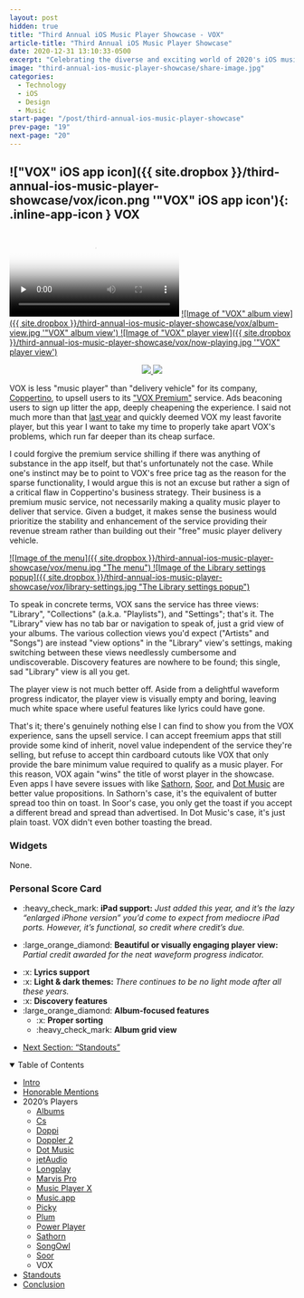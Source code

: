 ```yaml
---
layout: post
hidden: true
title: "Third Annual iOS Music Player Showcase - VOX"
article-title: "Third Annual iOS Music Player Showcase"
date: 2020-12-31 13:10:33-0500
excerpt: "Celebrating the diverse and exciting world of 2020's iOS music players."
image: "third-annual-ios-music-player-showcase/share-image.jpg"
categories:
  - Technology
  - iOS
  - Design
  - Music
start-page: "/post/third-annual-ios-music-player-showcase"
prev-page: "19"
next-page: "20"
---
```


## !["VOX" iOS app icon]({{ site.dropbox }}/third-annual-ios-music-player-showcase/vox/icon.png '"VOX" iOS app icon'){: .inline-app-icon } VOX

<div class="edge-to-edge large three-images ios-screenshot">
<video controls preload="none" poster="{{ site.dropbox }}/third-annual-ios-music-player-showcase/vox/usage-poster.jpg" alt="Video demonstrating 'VOX' usage" title="Demonstrating 'VOX' usage">
    <source src="{{ site.dropbox }}/third-annual-ios-music-player-showcase/vox/usage.mp4" type="video/mp4">
    <source src="{{ site.dropbox }}/third-annual-ios-music-player-showcase/vox/usage.webm" type="video/webm">
    <source src="{{ site.dropbox }}/third-annual-ios-music-player-showcase/vox/usage.ogv" type="video/ogg">
    [HTML5 video tag not supported by your browser]
</video>
<a markdown="1" href="{{ site.dropbox }}/third-annual-ios-music-player-showcase/vox/album-view.jpg">
![Image of "VOX" album view]({{ site.dropbox }}/third-annual-ios-music-player-showcase/vox/album-view.jpg '"VOX" album view')
</a>
<a markdown="1" href="{{ site.dropbox }}/third-annual-ios-music-player-showcase/vox/now-playing.jpg">
![Image of "VOX" player view]({{ site.dropbox }}/third-annual-ios-music-player-showcase/vox/now-playing.jpg '"VOX" player view')
</a>
</div>

<figure style="text-align:center" class="inline app-download">
<a href="https://apps.apple.com/us/app/vox-mp3-flac-music-player/id916215494">
<img class="show-when-light" src="{{ site.dropbox }}/third-annual-ios-music-player-showcase/light-download-on-the-app-store.svg" />
<img class="show-when-dark" src="{{ site.dropbox }}/third-annual-ios-music-player-showcase/dark-download-on-the-app-store.svg" />
</a>
</figure>

VOX is less "music player" than "delivery vehicle" for its company, [Coppertino](https://vox.rocks/coppertino-team), to upsell users to its ["VOX Premium"](https://vox.rocks/vox-player-premium) service. Ads beaconing users to sign up litter the app, deeply cheapening the experience. I said not much more than that [last year](https://barrowclift.me/post/second-annual-ios-music-player-competition#--vox) and quickly deemed VOX my least favorite player, but this year I want to take my time to properly take apart VOX's problems, which run far deeper than its cheap surface.

I could forgive the premium service shilling if there was anything of substance in the app itself, but that's unfortunately not the case. While one's instinct may be to point to VOX's free price tag as the reason for the sparse functionality, I would argue this is not an excuse but rather a sign of a critical flaw in Coppertino's business strategy. Their business is a premium music service, not necessarily making a quality music player to deliver that service. Given a budget, it makes sense the business would prioritize the stability and enhancement of the service providing their revenue stream rather than building out their "free" music player delivery vehicle.

<div class="two-images ios-screenshot">
<a markdown="1" href="{{ site.dropbox }}/third-annual-ios-music-player-showcase/vox/menu.jpg">
![Image of the menu]({{ site.dropbox }}/third-annual-ios-music-player-showcase/vox/menu.jpg "The menu")
</a>
<a markdown="1" href="{{ site.dropbox }}/third-annual-ios-music-player-showcase/vox/library-settings.jpg">
![Image of the Library settings popup]({{ site.dropbox }}/third-annual-ios-music-player-showcase/vox/library-settings.jpg "The Library settings popup")
</a>
</div>

To speak in concrete terms, VOX sans the service has three views: "Library", "Collections" (a.k.a. "Playlists"), and "Settings"; that's it. The "Library" view has no tab bar or navigation to speak of, just a grid view of your albums. The various collection views you'd expect ("Artists" and "Songs") are instead "view options" in the "Library" view's settings, making switching between these views needlessly cumbersome and undiscoverable. Discovery features are nowhere to be found; this single, sad "Library" view is all you get.

The player view is not much better off. Aside from a delightful waveform progress indicator, the player view is visually empty and boring, leaving much white space where useful features like lyrics could have gone.

That's it; there's genuinely nothing else I can find to show you from the VOX experience, sans the upsell service. I can accept freemium apps that still provide some kind of inherit, novel value independent of the service they're selling, but refuse to accept thin cardboard cutouts like VOX that only provide the bare minimum value required to qualify as a music player. For this reason, VOX again "wins" the title of worst player in the showcase. Even apps I have severe issues with like [Sathorn], [Soor], and [Dot Music] are better value propositions. In Sathorn's case, it's the equivalent of butter spread too thin on toast. In Soor's case, you only get the toast if you accept a different bread and spread than advertised. In Dot Music's case, it's just plain toast. VOX didn't even bother toasting the bread.

### Widgets

None.

### Personal Score Card

<div class="admonition aside">
<ul class="bare-list emoji-list">
<li><span class="bullet">:heavy_check_mark:</span> <strong>iPad support:</strong> <em>Just added this year, and it’s the lazy “enlarged iPhone version” you’d come to expect from mediocre iPad ports. However, it’s functional, so credit where credit’s due.</em></li>
</ul>

<ul class="bare-list emoji-list">
<li><span class="bullet">:large_orange_diamond:</span> <strong>Beautiful or visually engaging player view:</strong> <em>Partial credit awarded for the neat waveform progress indicator.</em></li>
</ul>

<ul class="bare-list emoji-list">
<li><span class="bullet">:x:</span> <strong>Lyrics support</strong></li>
<li><span class="bullet">:x:</span> <strong>Light & dark themes: </strong><em>There continues to be no light mode after all these years.</em></li>
<li><span class="bullet">:x:</span> <strong>Discovery features</strong></li>
<li><span class="bullet">:large_orange_diamond:</span> <strong>Album-focused features</strong><ul class="bare-list">
    <li><span class="bullet">:x:</span> <strong>Proper sorting</strong></li>
    <li><span class="bullet">:heavy_check_mark:</span> <strong>Album grid view</strong></li>
</ul></li>
</ul>
</div>

<ul id="blog-footer-buttons" class="button-group" style="text-align:left;">
    <li style="margin-left:0;width:auto;"><a href="/post/third-annual-ios-music-player-showcase/20"><p class="button">Next Section: “Standouts”</p></a></li>
</ul>

<details open>
  <summary>Table of Contents</summary>

  <div class="toc" style="margin-bottom: 1.3rem;">
    <ul>
      <li><a href="/post/third-annual-ios-music-player-showcase/">Intro</a></li>
      <li><a href="/post/third-annual-ios-music-player-showcase/2">Honorable Mentions</a></li>
      <li>2020’s Players
        <ul>
          <li><a href="/post/third-annual-ios-music-player-showcase/3">Albums</a></li>
          <li><a href="/post/third-annual-ios-music-player-showcase/4">Cs</a></li>
          <li><a href="/post/third-annual-ios-music-player-showcase/5">Doppi</a></li>
          <li><a href="/post/third-annual-ios-music-player-showcase/6">Doppler 2</a></li>
          <li><a href="/post/third-annual-ios-music-player-showcase/7">Dot Music</a></li>
          <li><a href="/post/third-annual-ios-music-player-showcase/8">jetAudio</a></li>
          <li><a href="/post/third-annual-ios-music-player-showcase/9">Longplay</a></li>
          <li><a href="/post/third-annual-ios-music-player-showcase/10">Marvis Pro</a></li>
          <li><a href="/post/third-annual-ios-music-player-showcase/11">Music Player X</a></li>
          <li><a href="/post/third-annual-ios-music-player-showcase/12">Music.app</a></li>
          <li><a href="/post/third-annual-ios-music-player-showcase/13">Picky</a></li>
          <li><a href="/post/third-annual-ios-music-player-showcase/14">Plum</a></li>
          <li><a href="/post/third-annual-ios-music-player-showcase/15">Power Player</a></li>
          <li><a href="/post/third-annual-ios-music-player-showcase/16">Sathorn</a></li>
          <li><a href="/post/third-annual-ios-music-player-showcase/17">SongOwl</a></li>
          <li><a href="/post/third-annual-ios-music-player-showcase/18">Soor</a></li>
          <li>VOX</li>
        </ul>
      </li>
      <li><a href="/post/third-annual-ios-music-player-showcase/20">Standouts</a></li>
      <li><a href="/post/third-annual-ios-music-player-showcase/21">Conclusion</a></li>
    </ul>
  </div>
</details>

[Sathorn]: https://apps.apple.com/us/app/sathorn/id1447295899
[Dot Music]: https://www.dotmusicplayer.com
[Soor]: https://apps.apple.com/us/app/soor/id1439731526